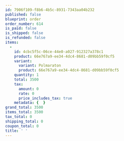 ```yaml
---
id: 7906f109-f8b6-4b5c-8931-7343aa04b232
published: false
blueprint: order
order_number: 614
is_paid: false
is_shipped: false
is_refunded: false
items:
  -
    id: 4cbc5f5c-06ce-44e0-a027-912327a378c1
    product: 66e767a9-ee34-4dc4-8681-d09bb59f0cf5
    variant:
      variant: Polmaraton
      product: 66e767a9-ee34-4dc4-8681-d09bb59f0cf5
    quantity: 1
    total: 3500
    tax:
      amount: 0
      rate: 0
      price_includes_tax: true
    metadata: {  }
grand_total: 3500
items_total: 3500
tax_total: 0
shipping_total: 0
coupon_total: 0
title: ' '
---
```

